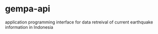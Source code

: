 # gempa-api
application programming interface for data retreival of current earthquake information in Indonesia
